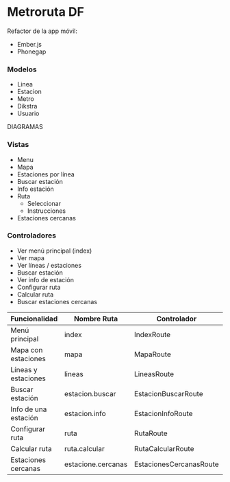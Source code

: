 Metroruta DF
============

Refactor de la app móvil:

- Ember.js
- Phonegap

### Modelos

- Linea
- Estacion
- Metro
- Dikstra
- Usuario

DIAGRAMAS

### Vistas

- Menu
- Mapa
- Estaciones por línea
- Buscar estación
- Info estación
- Ruta 
  - Seleccionar
  - Instrucciones
- Estaciones cercanas

### Controladores

- Ver menú principal (index)
- Ver mapa
- Ver líneas / estaciones
- Buscar estación
- Ver info de estación
- Configurar ruta
- Calcular ruta
- Buscar estaciones cercanas

| Funcionalidad        | Nombre Ruta        | Controlador             | Path                        | Template           |
|----------------------|--------------------|-------------------------|-----------------------------|--------------------|
| Menú principal       | index              | IndexRoute              | /                           | /                  |
| Mapa con estaciones  | mapa               | MapaRoute               | /mapa                       | /mapa              |
| Líneas y estaciones  | lineas             | LineasRoute             | /lineas                     | /lineas            |
| Buscar estación      | estacion.buscar    | EstacionBuscarRoute     | /estacion                   | /estacion          |
| Info de una estación | estacion.info      | EstacionInfoRoute       | /estacion/info/:id_estacion | /estacion/info     |
| Configurar ruta      | ruta               | RutaRoute               | /ruta                       | /ruta              |
| Calcular ruta        | ruta.calcular      | RutaCalcularRoute       | /ruta/calcular              | /ruta/calcular     |
| Estaciones cercanas  | estacione.cercanas | EstacionesCercanasRoute | /estacion/cercanas          | /estacion/cercanas | 
